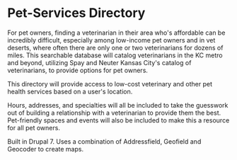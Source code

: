 # Pet-Services Directory

For pet owners, finding a veterinarian in their area who's affordable can be incredibly difficult, especially among low-income pet owners and in vet deserts, where often there are only one or two veterinarians for dozens of miles. This searchable database will catalog veterinarians in the KC metro and beyond, utilizing Spay and Neuter Kansas City's catalog of veterinarians, to provide options for pet owners. 

This directory will provide access to low-cost veterinary and other pet health services based on a user's location.

Hours, addresses, and specialties will all be included to take the guesswork out of building a relationship with a veterinarian to provide them the best. Pet-friendly spaces and events will also be included to make this a resource for all pet owners.

Built in Drupal 7. Uses a combination of Addressfield, Geofield and Geocoder to create maps.
